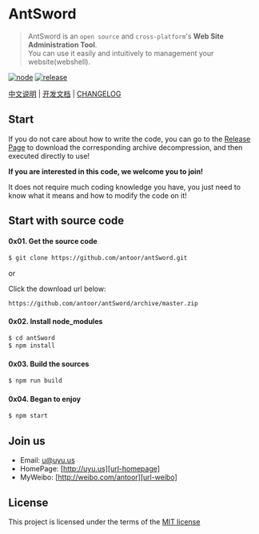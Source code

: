 # AntSword
> AntSword is an `open source` and `cross-platform`'s **Web Site Administration Tool**.     
> You can use it easily and intuitively to management your website(webshell).

[![node](https://img.shields.io/badge/node-4.0+-green.svg?style=flat-square)](https://nodejs.org/en/download/)
[![release](https://img.shields.io/badge/release-v1.2.0-blue.svg?style=flat-square)](https://github.com/antoor/antSword/releases/tag/1.2.0)

[中文说明][url-doccn] | [开发文档][url-document] | [CHANGELOG][url-changelog]

## Start
If you do not care about how to write the code, you can go to the [Release Page](https://github.com/antoor/antSword/releases) to download the corresponding archive decompression, and then executed directly to use!

**If you are interested in this code, we welcome you to join!**

It does not require much coding knowledge you have, you just need to know what it means and how to modify the code on it!

## Start with source code

#### 0x01. Get the source code

``` sh
$ git clone https://github.com/antoor/antSword.git
```

or

Click the download url below:

```
https://github.com/antoor/antSword/archive/master.zip
```

#### 0x02. Install node_modules

``` sh
$ cd antSword
$ npm install
```

#### 0x03. Build the sources

``` sh
$ npm run build
```

#### 0x04. Began to enjoy

``` sh
$ npm start
```

## Join us
  * Email: [u@uyu.us][url-email]
  * HomePage: [http://uyu.us][url-homepage]
  * MyWeibo: [http://weibo.com/antoor][url-weibo]

## License
This project is licensed under the terms of the [MIT license][url-mit]


[url-doccn]: README_CN.md
[url-changelog]: CHANGELOG.md
[url-homepage]: http://uyu.us
[url-email]: mailto:u@uyu.us
[url-weibo]: http://weibo.com/antoor
[url-mit]: LICENSE
[url-document]: http://doc.uyu.us
